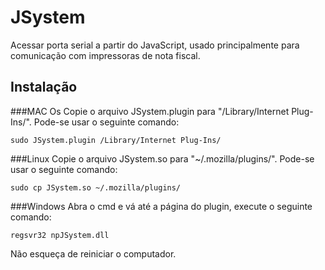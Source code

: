# JSystem
Acessar porta serial a partir do JavaScript, usado principalmente para comunicação com impressoras de nota fiscal.

## Instalação

###MAC Os
Copie o arquivo JSystem.plugin para "/Library/Internet Plug-Ins/". Pode-se usar o seguinte comando: 
```
sudo JSystem.plugin /Library/Internet Plug-Ins/
```
###Linux
Copie o arquivo JSystem.so para "~/.mozilla/plugins/". Pode-se usar o seguinte comando:
```
sudo cp JSystem.so ~/.mozilla/plugins/
```

###Windows
Abra o cmd e vá até a página do plugin, execute o seguinte comando:
```
regsvr32 npJSystem.dll
```
Não esqueça de reiniciar o computador.
